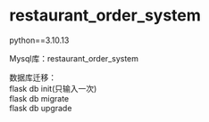 # restaurant_order_system

python==3.10.13  

Mysql库：restaurant_order_system  

数据库迁移：  
flask db init(只输入一次)  
flask db migrate  
flask db upgrade  
